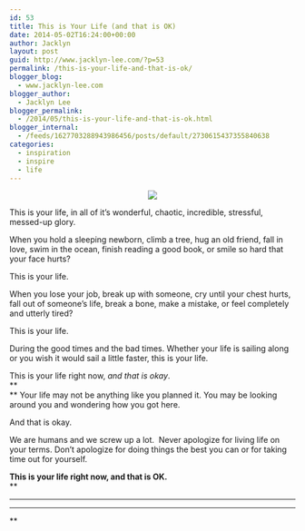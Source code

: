 ```yaml
---
id: 53
title: This is Your Life (and that is OK)
date: 2014-05-02T16:24:00+00:00
author: Jacklyn
layout: post
guid: http://www.jacklyn-lee.com/?p=53
permalink: /this-is-your-life-and-that-is-ok/
blogger_blog:
  - www.jacklyn-lee.com
blogger_author:
  - Jacklyn Lee
blogger_permalink:
  - /2014/05/this-is-your-life-and-that-is-ok.html
blogger_internal:
  - /feeds/1627703288943986456/posts/default/2730615437355840638
categories:
  - inspiration
  - inspire
  - life
---
```

<input class="jpibfi" type="hidden" />

<div style="clear: both; text-align: center;">
  <a href="http://i0.wp.com/www.jacklyn-lee.com/wp-content/uploads/2014/05/DeathtoStock_Spring7.jpg" style="margin-left: 1em; margin-right: 1em;"><img border="0" src="http://i0.wp.com/www.jacklyn-lee.com/wp-content/uploads/2014/05/DeathtoStock_Spring7.jpg?resize=602%2C640" data-recalc-dims="1" /></a>
</div>

This is your life, in all of it&#8217;s wonderful, chaotic, incredible, stressful, messed-up glory.

When you hold a sleeping newborn, climb a tree, hug an old friend, fall in love, swim in the ocean, finish reading a good book, or smile so hard that your face hurts?

This is your life.

When you lose your job, break up with someone, cry until your chest hurts, fall out of someone&#8217;s life, break a bone, make a mistake, or feel completely and utterly tired?

This is your life.

During the good times and the bad times. Whether your life is sailing along or you wish it would sail a little faster, this is your life.

This is your life right now, _and that is okay_.  
**  
** Your life may not be anything like you planned it. You may be looking around you and wondering how you got here.

And that is okay.

We are humans and we screw up a lot. &nbsp;Never apologize for living life on your terms. Don&#8217;t apologize for doing things the best you can or for taking time out for yourself.

**This is your life right now, and that is OK.**  
**  
** **  
** **  
**